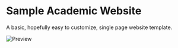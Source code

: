 # Sample Academic Website

A basic, hopefully easy to customize, single page website template.

![Preview](https://github.com/user-attachments/assets/65b7cea3-aeb0-40ff-ae78-a58c1a1baa20)